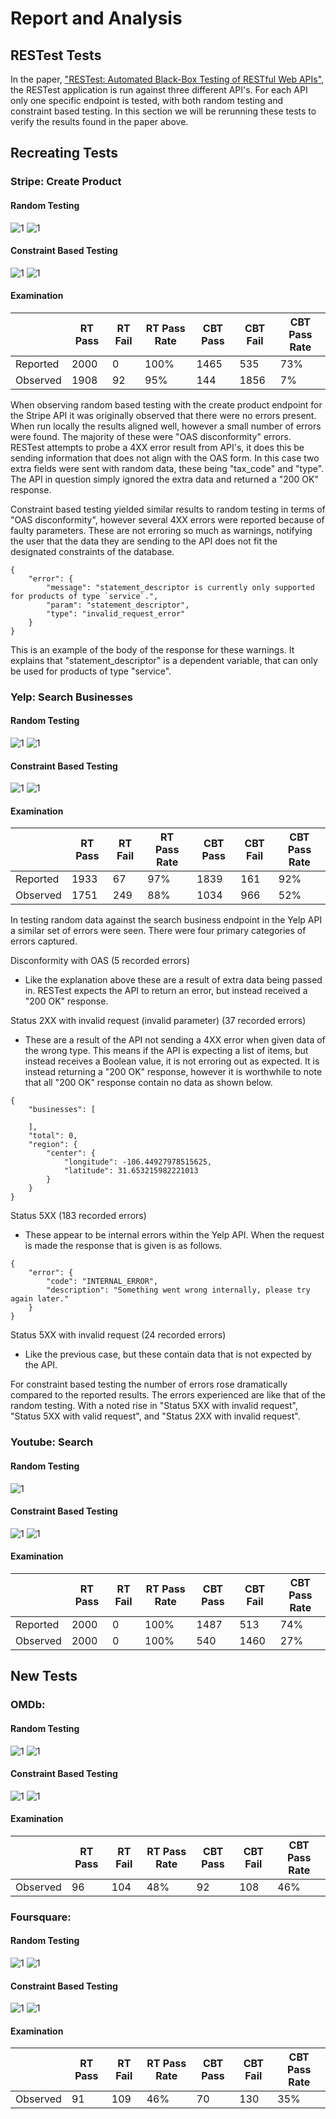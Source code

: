 # Report and Analysis

## RESTest Tests

In the paper, ["RESTest: Automated Black-Box Testing of RESTful Web APIs"](https://personal.us.es/amarlop/wp-content/uploads/2021/06/RESTest-Automated-Black-Box-Testing-of-RESTful-Web-APIs.pdf), the RESTest application is run against three different API's. For each API only one specific endpoint is tested, with both random testing and constraint based testing. In this section we will be rerunning these tests to verify the results found in the paper above.

## Recreating Tests

### Stripe: Create Product

#### Random Testing

![1](Recreate/Stripe/RT-Overview.png)
![1](Recreate/Stripe/RT-Categories.png)

#### Constraint Based Testing

![1](Recreate/Stripe/CBT-Overview.png)
![1](Recreate/Stripe/CBT-Categories.png)

#### Examination

|          | RT Pass | RT Fail | RT Pass Rate | CBT Pass | CBT Fail | CBT Pass Rate |
| -------- | ------- | ------- | ------------ | -------- | -------- | ------------- |
| Reported | 2000    | 0       | 100%         | 1465     | 535      | 73%           |
| Observed | 1908    | 92      | 95%          | 144      | 1856     | 7%            |

When observing random based testing with the create product endpoint for the Stripe API it was originally observed that there were no errors present. When run locally the results aligned well, however a small number of errors were found. The majority of these were "OAS disconformity" errors. RESTest attempts to probe a 4XX error result from API's, it does this be sending information that does not align with the OAS form. In this case two extra fields were sent with random data, these being "tax_code" and "type". The API in question simply ignored the extra data and returned a "200 OK" response. 

Constraint based testing yielded similar results to random testing in terms of "OAS disconformity", however several 4XX errors were reported because of faulty parameters. These are not erroring so much as warnings, notifying the user that the data they are sending to the API does not fit the designated constraints of the database.

```
{
    "error": {
        "message": "statement_descriptor is currently only supported for products of type `service`.",
        "param": "statement_descriptor",
        "type": "invalid_request_error"
    }
}
```

This is an example of the body of the response for these warnings. It explains that "statement_descriptor" is a dependent variable, that can only be used for products of type "service".

### Yelp: Search Businesses

#### Random Testing

![1](Recreate/Yelp/SearchBusiness-RT-Overview.png)
![1](Recreate/Yelp/SearchBusiness-RT-Categories.png)

#### Constraint Based Testing

![1](Recreate/Yelp/SearchBusiness-CBT-Overview.png)
![1](Recreate/Yelp/SearchBusiness-CBT-Categories.png)

#### Examination

|          | RT Pass | RT Fail | RT Pass Rate | CBT Pass | CBT Fail | CBT Pass Rate |
| -------- | ------- | ------- | ------------ | -------- | -------- | ------------- |
| Reported | 1933    | 67      | 97%          | 1839     | 161      | 92%           |
| Observed | 1751    | 249     | 88%          | 1034     | 966      | 52%           |

In testing random data against the search business endpoint in the Yelp API a similar set of errors were seen. There were four primary categories of errors captured.

Disconformity with OAS (5 recorded errors)
- Like the explanation above these are a result of extra data being passed in. RESTest expects the API to return an error, but instead received a "200 OK" response.

Status 2XX with invalid request (invalid parameter) (37 recorded errors)
- These are a result of the API not sending a 4XX error when given data of the wrong type. This means if the API is expecting a list of items, but instead receives a Boolean value, it is not erroring out as expected. It is instead returning a "200 OK" response, however it is worthwhile to note that all "200 OK" response contain no data as shown below.

```
{
    "businesses": [
        
    ],
    "total": 0,
    "region": {
        "center": {
            "longitude": -106.44927978515625,
            "latitude": 31.653215982221013
        }
    }
}
```

Status 5XX (183 recorded errors)
- These appear to be internal errors within the Yelp API. When the request is made the response that is given is as follows.

```
{
    "error": {
        "code": "INTERNAL_ERROR",
        "description": "Something went wrong internally, please try again later."
    }
}
```

Status 5XX with invalid request (24 recorded errors)
- Like the previous case, but these contain data that is not expected by the API.

For constraint based testing the number of errors rose dramatically compared to the reported results. The errors experienced are like that of the random testing. With a noted rise in "Status 5XX with invalid request", "Status 5XX with valid request", and "Status 2XX with invalid request".

### Youtube: Search

#### Random Testing

![1](Recreate/Youtube/RT-Overview.png)

#### Constraint Based Testing

![1](Recreate/Youtube/CBT-Categories.png)
![1](Recreate/Youtube/CBT-Overview.png)

#### Examination

|          | RT Pass | RT Fail | RT Pass Rate | CBT Pass | CBT Fail | CBT Pass Rate |
| -------- | ------- | ------- | ------------ | -------- | -------- | ------------- |
| Reported | 2000    | 0       | 100%         | 1487     | 513      | 74%           |
| Observed | 2000    | 0       | 100%         | 540      | 1460     | 27%           |

## New Tests

### OMDb: 

#### Random Testing

![1](New/OMDb/RT-Overview.png)
![1](New/OMDb/RT-Categories.png)

#### Constraint Based Testing

![1](New/OMDb/CBT-Overview.png)
![1](New/OMDb/CBT-Categories.png)

#### Examination

|          | RT Pass | RT Fail | RT Pass Rate | CBT Pass | CBT Fail | CBT Pass Rate |
| -------- | ------- | ------- | ------------ | -------- | -------- | ------------- |
| Observed | 96      | 104     | 48%          | 92       | 108      | 46%           |

### Foursquare: 

#### Random Testing

![1](New/Foursquare/RT-Overview.png)
![1](New/Foursquare/RT-Categories.png)

#### Constraint Based Testing

![1](New/Foursquare/CBT-Overview.png)
![1](New/Foursquare/CBT-Categories.png)

#### Examination

|          | RT Pass | RT Fail | RT Pass Rate | CBT Pass | CBT Fail | CBT Pass Rate |
| -------- | ------- | ------- | ------------ | -------- | -------- | ------------- |
| Observed | 91      | 109     | 46%          | 70       | 130      | 35%           |